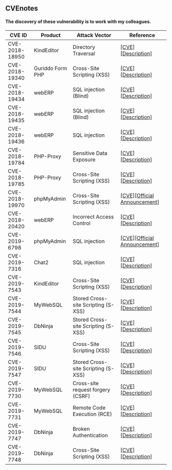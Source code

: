 ## CVEnotes
#### The discovery of these vulnerability is to work with my colleagues.
|CVE ID        |Product   |Attack Vector        |Reference                                     |
|--------------|----------|---------------------|----------------------------------------------|
|CVE-2018-18950|KindEditor|Directory Traversal|[[CVE]](https://cve.mitre.org/cgi-bin/cvename.cgi?name=CVE-2018-18950)[[Description]](https://github.com/eddietcc/CVEnotes/blob/master/CVE-2018-18950_KindEditor/README.md)|
|CVE-2018-19340|Guriddo Form PHP|Cross-Site Scripting (XSS)|[[CVE]](https://cve.mitre.org/cgi-bin/cvename.cgi?name=CVE-2018-19340)[[Description]](https://github.com/0xUhaw/CVE-Bins/blob/master/Guriddo%20Form%20PHP/README.md)|
|CVE-2018-19434|webERP|SQL injection (Blind)|[[CVE]](https://cve.mitre.org/cgi-bin/cvename.cgi?name=CVE-2018-19434)[[Description]](https://github.com/eddietcc/CVEnotes/blob/master/webERP_4.15_BankMatching/readme.md)|
|CVE-2018-19435|webERP|SQL injection (Blind)|[[CVE]](https://cve.mitre.org/cgi-bin/cvename.cgi?name=CVE-2018-19435)[[Description]](https://github.com/0xUhaw/CVE-Bins/tree/master/webERP%20SQLI-1)|
|CVE-2018-19436|webERP|SQL injection|[[CVE]](https://cve.mitre.org/cgi-bin/cvename.cgi?name=CVE-2018-19436)[[Description]](https://github.com/0xUhaw/CVE-Bins/tree/master/webERP%20SQLI-2)|
|CVE-2018-19784|PHP-Proxy|Sensitive Data Exposure|[[CVE]](https://cve.mitre.org/cgi-bin/cvename.cgi?name=CVE-2018-19784)[[Description]](https://github.com/0xUhaw/CVE-Bins/blob/master/PHP-Proxy/readme.md)|
|CVE-2018-19785|PHP-Proxy|Cross-Site Scripting (XSS)|[[CVE]](https://cve.mitre.org/cgi-bin/cvename.cgi?name=CVE-2018-19785)[[Description]](https://github.com/eddietcc/CVEnotes/blob/master/PHP-Proxy/RADME.md)|
|CVE-2018-19970|phpMyAdmin|Cross-Site Scripting (XSS)|[[CVE]](https://cve.mitre.org/cgi-bin/cvename.cgi?name=CVE-2018-19970)[[Official Announcement]](https://www.phpmyadmin.net/security/PMASA-2018-8/)|
|CVE-2018-20420|webERP|Incorrect Access Control|[[CVE]](http://cve.mitre.org/cgi-bin/cvename.cgi?name=CVE-2018-20420)[[Description]](https://github.com/eddietcc/CVEnotes/blob/master/webERP_4.15_Z_CreateCompanyTemplateFile/README.md)|
|CVE-2019-6798|phpMyAdmin|SQL injection|[[CVE]](https://cve.mitre.org/cgi-bin/cvename.cgi?name=2019-6798)[[Official Announcement]](https://www.phpmyadmin.net/security/PMASA-2019-2/)|
|CVE-2019-7316|Chat2|SQL injection|[[CVE]](https://cve.mitre.org/cgi-bin/cvename.cgi?name=CVE-2019-7316)[[Description]](https://github.com/eddietcc/CVEnotes/blob/master/Chat2/readme.md)|
|CVE-2019-7543|KindEditor|Cross-Site Scripting (XSS)|[[CVE]](https://cve.mitre.org/cgi-bin/cvename.cgi?name=CVE-2019-7543)[[Description]](https://github.com/0xUhaw/CVE-Bins/blob/master/KindEditor/readme.md)|
|CVE-2019-7544|MyWebSQL|Stored Cross-site Scripting (S-XSS)|[[CVE]](https://cve.mitre.org/cgi-bin/cvename.cgi?name=CVE-2019-7544)[[Description]](https://github.com/0xUhaw/CVE-Bins/blob/master/MyWebSQL/Readme.md)|
|CVE-2019-7545|DbNinja|Stored Cross-site Scripting (S-XSS)|[[CVE]](https://cve.mitre.org/cgi-bin/cvename.cgi?name=CVE-2019-7545)[[Description]](https://github.com/0xUhaw/CVE-Bins/blob/master/DbNinja/README.md)|
|CVE-2019-7546|SIDU|Cross-Site Scripting (XSS)|[[CVE]](https://cve.mitre.org/cgi-bin/cvename.cgi?name=CVE-2019-7546)[[Description]](https://github.com/0xUhaw/CVE-Bins/blob/master/SIDU/Reflected%20XSS/readme.md)|
|CVE-2019-7547|SIDU|Stored Cross-site Scripting (S-XSS)|[[CVE]](https://cve.mitre.org/cgi-bin/cvename.cgi?name=CVE-2019-7547)[[Description]](https://github.com/0xUhaw/CVE-Bins/blob/master/SIDU/Stored%20XSS/readme.md)|
|CVE-2019-7730|MyWebSQL|Cross-site request forgery (CSRF)|[[CVE]](https://cve.mitre.org/cgi-bin/cvename.cgi?name=CVE-2019-7730)[[Description]](https://github.com/eddietcc/CVEnotes/blob/master/MyWebSQL/CSRF/readme.md)|
|CVE-2019-7731|MyWebSQL|Remote Code Execution (RCE)|[[CVE]](https://cve.mitre.org/cgi-bin/cvename.cgi?name=CVE-2019-7731)[[Description]](https://github.com/eddietcc/CVEnotes/blob/master/MyWebSQL/RCE/readme.md)|
|CVE-2019-7747|DbNinja|Broken Authentication|[[CVE]](https://cve.mitre.org/cgi-bin/cvename.cgi?name=CVE-2019-7747)[[Description]](https://github.com/eddietcc/CVEnotes/blob/master/DBNinja/Broken_Authentication/readme.md)|
|CVE-2019-7748|DbNinja|Cross-Site Scripting (XSS)|[[CVE]](https://cve.mitre.org/cgi-bin/cvename.cgi?name=CVE-2019-7748)[[Description]](https://github.com/eddietcc/CVEnotes/blob/master/DBNinja/Reflect_XSS/readme.md)|
<!--stackedit_data:
eyJoaXN0b3J5IjpbLTIwOTkzOTU3MDAsLTk0ODM5Mjk1Myw2OD
U1MDY5NzEsLTcyNDEyMzUzMiwtMTIyNzAxODcyMiwxNzU5MjU0
MTIxLDE2NTgwNjc1OTMsMTk2NDE3MjI5MCwtMTIyNzAxODcyMi
wtMTA2MDU5OTQ2MSwzNTU1OTM4MzcsOTMzOTU1MzEzXX0=
-->